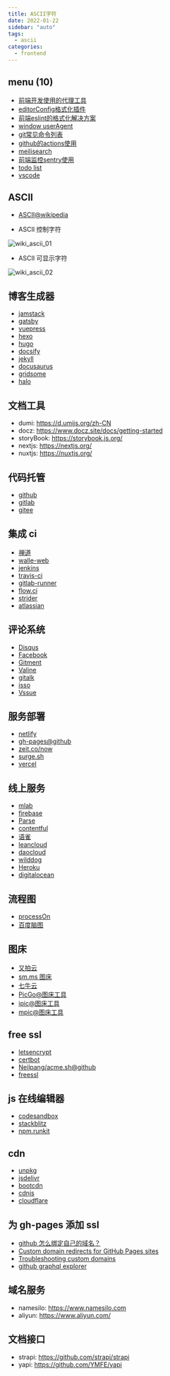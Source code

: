 ```yaml
---
title: ASCII字符
date: 2022-01-22
sidebar: "auto"
tags:
  - ascii
categories:
  - frontend
---
```


<!-- dirToc -->

## menu (10)

- [前端开发使用的代理工具](./dev-proxy.md)
- [editorConfig格式化插件](./editorConfig.md)
- [前端eslint的格式化解决方案](./eslint.md)
- [window userAgent](./get-ua.md)
- [git常见命令列表](./git.md)
- [github的actions使用](./github-actions.md)
- [meilisearch](./meilisearch.md)
- [前端监控sentry使用](./sentry.md)
- [todo list](./todo.md)
- [vscode](./vscode.md)

<!-- dirToc -->

## ASCII

- [ASCII@wikipedia](https://zh.wikipedia.org/wiki/ASCII)

- ASCII 控制字符

![wiki_ascii_01](https://cdn.jsdelivr.net/gh/chengzao/imgbed@main/images/wiki_ascii_01.png)

- ASCII 可显示字符

![wiki_ascii_02](https://cdn.jsdelivr.net/gh/chengzao/imgbed@main/images/wiki_ascii_02.png)

## 博客生成器

- [jamstack](https://jamstack.org/generators/)
- [gatsby](https://www.gatsbyjs.org/)
- [vuepress](https://github.com/vuejs/vuepress)
- [hexo](https://hexo.io/zh-cn/index.html)
- [hugo](https://github.com/stkevintan/canoe-blog)
- [docsify](https://github.com/docsifyjs/docsify/)
- [jekyll](https://www.jekyll.com.cn/)
- [docusaurus](https://docusaurus.io/)
- [gridsome](https://gridsome.org/docs/)
- [halo](https://github.com/halo-dev/halo)

## 文档工具

- dumi: <https://d.umijs.org/zh-CN>
- docz: <https://www.docz.site/docs/getting-started>
- storyBook: <https://storybook.js.org/>
- nextjs: <https://nextjs.org/>
- nuxtjs: <https://nuxtjs.org/>

## 代码托管

- [github](https://github.com/)
- [gitlab](https://gitlab.com/)
- [gitee](https://gitee.com/)

## 集成 ci

- [禅道](https://www.zentao.net/)
- [walle-web](https://github.com/meolu/walle-web)
- [jenkins](https://jenkins.io/)
- [travis-ci](https://github.com/travis-ci/travis-ci)
- [gitlab-runner](https://docs.gitlab.com/runner/install/)
- [flow.ci](https://github.com/FlowCI/docs/blob/master/intro_base.md)
- [strider](https://github.com/Strider-CD/strider)
- [atlassian](https://www.atlassian.com/zh)

## 评论系统

- [Disqus](https://disqus.com/)
- [Facebook](https://developers.facebook.com/docs/plugins/comments?locale=zh_CN)
- [Gitment](https://github.com/imsun/gitment)
- [Valine](https://github.com/xCss/Valine)
- [gitalk](https://github.com/gitalk/gitalk)
- [isso](https://github.com/posativ/isso)
- [Vssue](https://github.com/meteorlxy/vssue)

## 服务部署

- [netlify](https://www.netlify.com/)
- [gh-pages@github](https://pages.github.com/)
- [zeit.co/now](https://zeit.co/now)
- [surge.sh](https://surge.sh/)
- [vercel](https://vercel.com)

## 线上服务

- [mlab](https://mlab.com/)
- [firebase](https://firebase.google.com/?hl=zh-cn)
- [Parse](https://parseplatform.org/)
- [contentful](https://www.contentful.com/)
- [语雀](https://www.yuque.com/)
- [leancloud](https://leancloud.cn/)
- [daocloud](https://www.daocloud.io/)
- [wilddog](https://www.wilddog.com/)
- [Heroku](https://www.heroku.com/)
- [digitalocean](https://www.digitalocean.com/)

## 流程图

- [processOn](https://www.processon.com/)
- [百度脑图](http://naotu.baidu.com/)

## 图床

- [又拍云](https://www.upyun.com/)
- [sm.ms 图床](https://sm.ms/)
- [七牛云](https://www.qiniu.com)
- [PicGo@图床工具](https://github.com/Molunerfinn/PicGo)
- [ipic@图床工具](https://itunes.apple.com/cn/app/id1101244278?mt=12)
- [mpic@图床工具](http://mpic.lzhaofu.cn/)

## free ssl

- [letsencrypt](https://letsencrypt.org/)
- [certbot](https://certbot.eff.org/)
- [Neilpang/acme.sh@github](https://github.com/Neilpang/acme.sh)
- [freessl](https://freessl.cn/)

## js 在线编辑器

- [codesandbox](https://codesandbox.io/)
- [stackblitz](https://stackblitz.com)
- [npm.runkit](https://npm.runkit.com)

## cdn

- [unpkg](https://unpkg.com/#/)
- [jsdelivr](https://www.jsdelivr.com/)
- [bootcdn](https://www.bootcdn.cn/)
- [cdnjs](https://cdnjs.com/)
- [cloudflare](https://www.cloudflare.com/)

## 为 gh-pages 添加 ssl

- [github 怎么绑定自己的域名？](https://www.zhihu.com/question/31377141)
- [Custom domain redirects for GitHub Pages sites](https://help.github.com/articles/custom-domain-redirects-for-github-pages-sites/)
- [Troubleshooting custom domains](https://help.github.com/articles/troubleshooting-custom-domains/)
- [github graphql explorer](https://developer.github.com/v4/explorer/)

## 域名服务

- namesilo: <https://www.namesilo.com>
- aliyun: <https://www.aliyun.com/>

## 文档接口

- strapi: <https://github.com/strapi/strapi>
- yapi: <https://github.com/YMFE/yapi>
